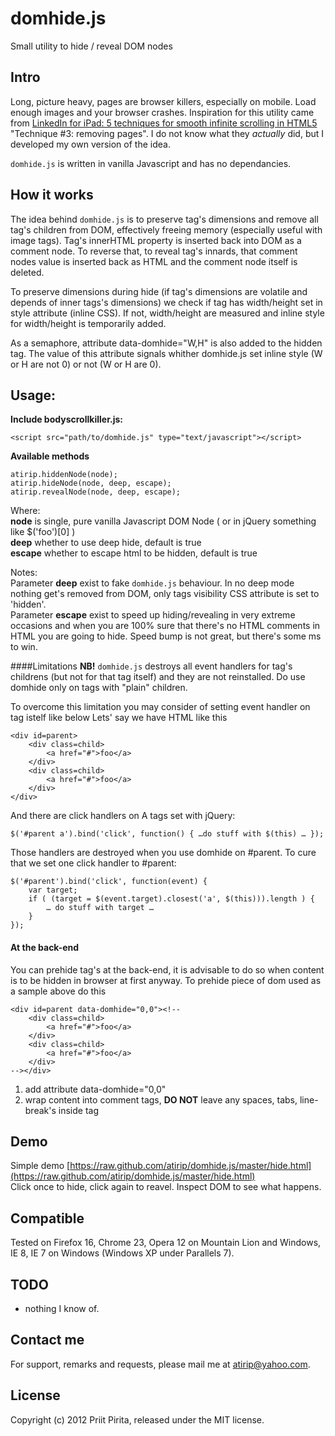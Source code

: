 # domhide.js

Small utility to hide / reveal DOM nodes

## Intro

Long, picture heavy, pages are browser killers, especially on mobile. Load enough images and your browser crashes. Inspiration for this utility came from [LinkedIn for iPad: 5 techniques for smooth infinite scrolling in HTML5](http://engineering.linkedin.com/linkedin-ipad-5-techniques-smooth-infinite-scrolling-html5) "Technique #3: removing pages". I do not know what they _actually_ did, but I developed my own version of the idea.

`domhide.js` is written in vanilla Javascript and has no dependancies.

## How it works
The idea behind `domhide.js` is to preserve tag's dimensions and remove all tag's children from DOM, effectively freeing memory (especially useful with image tags). Tag's innerHTML property is inserted back into DOM as a comment node. To reverse that, to reveal tag's innards, that comment nodes value is inserted back as HTML and the comment node itself is deleted. 

To preserve dimensions during hide (if tag's dimensions are volatile and depends of inner tags's dimensions) we check if tag has width/height set in style attribute (inline CSS). If not, width/height are measured and inline style for width/height is temporarily added. 

As a semaphore, attribute data-domhide="W,H" is also added to the hidden tag. The value of this attribute signals whither domhide.js set inline style (W or H are not 0) or not (W or H are 0).

## Usage:

**Include bodyscrollkiller.js:**

    <script src="path/to/domhide.js" type="text/javascript"></script>

**Available methods**

	atirip.hiddenNode(node);
	atirip.hideNode(node, deep, escape);
	atirip.revealNode(node, deep, escape);

Where:  
__node__ is single, pure vanilla Javascript DOM Node ( or in jQuery something like $('foo')[0] )  
__deep__ whether to use deep hide, default is true  
__escape__ whether to escape html to be hidden, default is true  

Notes:  
Parameter __deep__ exist to fake `domhide.js` behaviour. In no deep mode nothing get's removed from DOM, only tags visibility CSS attribute is set to 'hidden'.   
Parameter __escape__ exist to speed up hiding/revealing in very extreme occasions and when you are 100% sure that there's no HTML comments in HTML you are going to hide. Speed bump is not great, but there's some ms to win.

####Limitations
__NB!__ `domhide.js` destroys all event handlers for tag's childrens (but not for that tag itself) and they are not reinstalled. Do use domhide only on tags with "plain" children.

To overcome this limitation you may consider of setting event handler on tag istelf like below
Lets' say we have HTML like this

	<div id=parent>
		<div class=child>
			<a href="#">foo</a>
		</div>
		<div class=child>
			<a href="#">foo</a>
		</div>	
	</div>

And there are click handlers on A tags set with jQuery:

	$('#parent a').bind('click', function() { …do stuff with $(this) … });

Those handlers are destroyed when you use domhide on #parent. To cure that we set one click handler to #parent:

	$('#parent').bind('click', function(event) {
		var target;
		if ( (target = $(event.target).closest('a', $(this))).length ) {
			… do stuff with target …  
		} 
	});

#### At the back-end
You can prehide tag's at the back-end, it is advisable to do so when content is to be hidden in browser at first anyway. To prehide piece of dom used as a sample above do this

	<div id=parent data-domhide="0,0"><!--
		<div class=child>
			<a href="#">foo</a>
		</div>
		<div class=child>
			<a href="#">foo</a>
		</div>	
	--></div>

1. add attribute data-domhide="0,0" 
2. wrap content into comment tags, __DO NOT__ leave any spaces, tabs, line-break's inside tag

## Demo

Simple demo [https://raw.github.com/atirip/domhide.js/master/hide.html](https://raw.github.com/atirip/domhide.js/master/hide.html)  
Click once to hide, click again to reavel. Inspect DOM to see what happens.

## Compatible

Tested on Firefox 16, Chrome 23, Opera 12 on Mountain Lion and Windows, IE 8, IE 7 on Windows
(Windows XP under Parallels 7).

## TODO

* nothing I know of.

## Contact me

For support, remarks and requests, please mail me at [atirip@yahoo.com](mailto:atirip@yahoo.com).

## License

Copyright (c) 2012 Priit Pirita, released under the MIT license.

